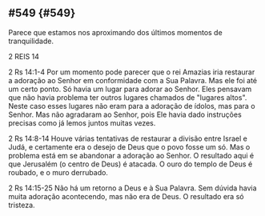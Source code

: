 ## #549 {#549}

Parece que estamos nos aproximando dos últimos momentos de tranquilidade.

2 REIS 14

2 Rs 14:1-4 Por um momento pode parecer que o rei Amazias iria restaurar a adoração ao Senhor em conformidade com a Sua Palavra. Mas ele foi até um certo ponto. Só havia um lugar para adorar ao Senhor. Eles pensavam que não havia problema ter outros lugares chamados de &quot;lugares altos&quot;. Neste caso esses lugares não eram para a adoração de ídolos, mas para o Senhor. Mas não agradaram ao Senhor, pois Ele havia dado instruções precisas como já lemos juntos muitas vezes.

2 Rs 14:8-14 Houve várias tentativas de restaurar a divisão entre Israel e Judá, e certamente era o desejo de Deus que o povo fosse um só. Mas o problema está em se abandonar a adoração ao Senhor. O resultado aqui é que Jerusalém (o centro de Deus) é atacada. O ouro do templo de Deus é roubado, e o muro derrubado.

2 Rs 14:15-25 Não há um retorno a Deus e à Sua Palavra. Sem dúvida havia muita adoração acontecendo, mas não era de Deus. O resultado era só tristeza.